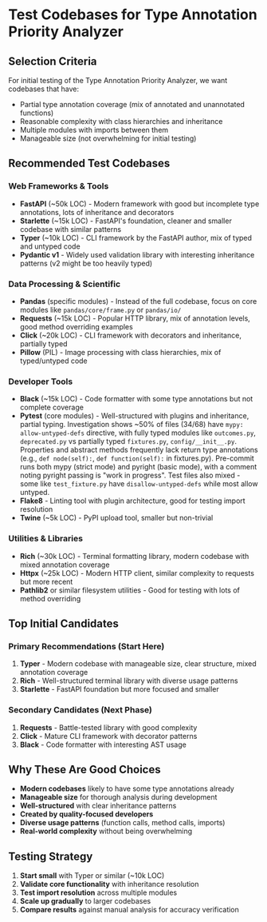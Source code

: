 # Test Codebases for Type Annotation Priority Analyzer

## Selection Criteria

For initial testing of the Type Annotation Priority Analyzer, we want codebases that have:
- Partial type annotation coverage (mix of annotated and unannotated functions)
- Reasonable complexity with class hierarchies and inheritance
- Multiple modules with imports between them
- Manageable size (not overwhelming for initial testing)

## Recommended Test Codebases

### Web Frameworks & Tools
- **FastAPI** (~50k LOC) - Modern framework with good but incomplete type annotations, lots of inheritance and decorators
- **Starlette** (~15k LOC) - FastAPI's foundation, cleaner and smaller codebase with similar patterns
- **Typer** (~10k LOC) - CLI framework by the FastAPI author, mix of typed and untyped code
- **Pydantic v1** - Widely used validation library with interesting inheritance patterns (v2 might be too heavily typed)

### Data Processing & Scientific
- **Pandas** (specific modules) - Instead of the full codebase, focus on core modules like `pandas/core/frame.py` or `pandas/io/`
- **Requests** (~15k LOC) - Popular HTTP library, mix of annotation levels, good method overriding examples
- **Click** (~20k LOC) - CLI framework with decorators and inheritance, partially typed
- **Pillow** (PIL) - Image processing with class hierarchies, mix of typed/untyped code

### Developer Tools
- **Black** (~15k LOC) - Code formatter with some type annotations but not complete coverage
- **Pytest** (core modules) - Well-structured with plugins and inheritance, partial typing. Investigation shows ~50% of files (34/68) have `mypy: allow-untyped-defs` directive, with fully typed modules like `outcomes.py`, `deprecated.py` vs partially typed `fixtures.py`, `config/__init__.py`. Properties and abstract methods frequently lack return type annotations (e.g., `def node(self):`, `def function(self):` in fixtures.py). Pre-commit runs both mypy (strict mode) and pyright (basic mode), with a comment noting pyright passing is "work in progress". Test files also mixed - some like `test_fixture.py` have `disallow-untyped-defs` while most allow untyped.
- **Flake8** - Linting tool with plugin architecture, good for testing import resolution
- **Twine** (~5k LOC) - PyPI upload tool, smaller but non-trivial

### Utilities & Libraries
- **Rich** (~30k LOC) - Terminal formatting library, modern codebase with mixed annotation coverage
- **Httpx** (~25k LOC) - Modern HTTP client, similar complexity to requests but more recent
- **Pathlib2** or similar filesystem utilities - Good for testing with lots of method overriding

## Top Initial Candidates

### Primary Recommendations (Start Here)
1. **Typer** - Modern codebase with manageable size, clear structure, mixed annotation coverage
2. **Rich** - Well-structured terminal library with diverse usage patterns
3. **Starlette** - FastAPI foundation but more focused and smaller

### Secondary Candidates (Next Phase)
1. **Requests** - Battle-tested library with good complexity
2. **Click** - Mature CLI framework with decorator patterns
3. **Black** - Code formatter with interesting AST usage

## Why These Are Good Choices

- **Modern codebases** likely to have some type annotations already
- **Manageable size** for thorough analysis during development
- **Well-structured** with clear inheritance patterns
- **Created by quality-focused developers**
- **Diverse usage patterns** (function calls, method calls, imports)
- **Real-world complexity** without being overwhelming

## Testing Strategy

1. **Start small** with Typer or similar (~10k LOC)
2. **Validate core functionality** with inheritance resolution
3. **Test import resolution** across multiple modules
4. **Scale up gradually** to larger codebases
5. **Compare results** against manual analysis for accuracy verification
